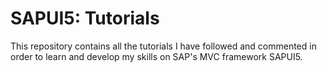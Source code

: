 # SAPUI5: Tutorials

This repository contains all the tutorials I have followed and commented in order to learn and develop my skills on SAP's MVC framework SAPUI5.
